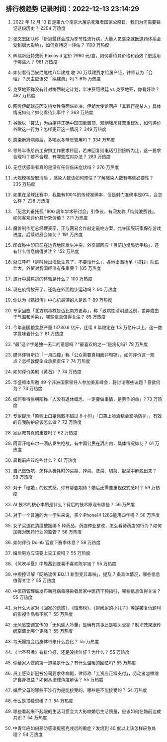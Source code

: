 
## 排行榜趋势 记录时间：2022-12-13 23:14:29
  
  1. 2022 年 12 月 13 日是第九个南京大屠杀死难者国家公祭日，我们为何需要铭记这段历史？ 2204 万热度
    
  2. 张文宏团队称「新冠最终会成为季节性流行病，大量人员感染就医送药体系会受到很大影响」，如何看待这一评估？ 1109 万热度
    
  3. 辉瑞新冠特效药 Paxlovid 定价 2980 元/盒，如何看待其价格和药效？更适用于哪些人？ 981 万热度
    
  4. 如何看待西安烂尾楼八年建成 收 20 万续建费才给房产证，律师认为「合理」？房主应该交「续建费」吗？ 615 万热度
    
  5. 克罗地亚称没有针对梅西制定计划，半决赛阿根廷 vs 克罗地亚，你看好谁？ 487 万热度
    
  6. 网传伊朗球员因支持女性将面临处决，伊朗大使馆回应「其罪行是杀人」具体情况如何？如何看待此事件？ 363 万热度
    
  7. 谷歌以「算法」为由拒将正确中国国歌置顶，邓炳强斥其双重标准，如何评价谷歌这一行为？怎样更正这一情况？ 349 万热度
    
  8. 感染新冠病毒后，多喝水多睡觉管用吗？ 334 万热度
    
  9. 领导半夜给员工安排工作要求秒回，若未回复则电话打到接听为止，这一要求合理吗？若不合理，有哪些应对办法？ 283 万热度
    
  10. 无症状感染者真的是没有任何临床症状吗？ 276 万热度
    
  11. 大规模核酸取消后 ，感染人数该如何预估？了解感染人数有哪些必要性？ 235 万热度
    
  12. 如果在足球比赛中，我能有100%的传球准确率，但是射门准确率是0%，会怎么样？ 228 万热度
    
  13. 「纪念刘备托孤 1800 周年学术研讨会」引争议，有网友称「纯纯浪费钱」，如何客观评价其研究价值？ 221 万热度
    
  14. 魔兽制作组总经理表示，正与网易合作敲定最终方案，允许国服玩家保存游戏进度，后续进展会如何？ 191 万热度
    
  15. 印媒称中印日前在边界地区发生冲突，外交部回应「目前边境局势平稳」，还有什么信息值得关注？ 152 万热度
    
  16. 浙江呼吁「是时候出海做生意了，不要怕什么」，各地出海抢单「搞钱」队伍壮大，外贸对我国经济有多重要？ 105 万热度
    
  17. 旅行中最尴尬的体验是什么？ 100 万热度
    
  18. 现在疫情放开了，还能在外面跑步运动吗？ 90 万热度
    
  19. 你认为《甄嬛传》中心机最深的人是谁？ 89 万热度
    
  20. 专家回应「北方病毒株是否比南方更毒」，称「致病性没明显区别，差异或由于气温和污染」，哪些信息值得关注？ 85 万热度
    
  21. 今年全国粮食总产量 13730.6 亿斤，连续 8 年稳定在 1.3 万亿斤以上，这一数字意味着什么？ 81 万热度
    
  22. “最”这个字是独一无二的意思吗？“最喜欢的之一”是病句吗? 79 万热度
    
  23. 媒体评特斯拉「一月四撞」称「公众需要真相而非甩锅」，如何评价这一观点？怎样敦促企业承担责任？ 74 万热度
    
  24. 如何评价美剧《黄石》？ 74 万热度
    
  25. 华盛顿本周邀 49 个非洲国家领导人参加美非峰会，将讨论哪些议题？意欲何为？ 73 万热度
    
  26. 如何看待张朝阳称「人没有退休概念，一定要做事情，是劳作的命」? 73 万热度
    
  27. 专家提示「原则上口罩佩戴不超过 8 小时」「口罩上喷酒精会影响防护」，有效的自我防护应该怎么做？ 72 万热度
    
  28. 家庭教育真的重要吗？ 62 万热度
    
  29. 阿富汗喀布尔一酒店发生枪战，有中国公民在酒店内，具体情况如何？ 61 万热度
    
  30. 晨跑前应该吃些什么？ 61 万热度
    
  31. 自己做饭吃，怎样从极耗时的买菜、择菜、洗菜、切菜、配菜中解脱出来？ 59 万热度
    
  32. 对于「结婚」的仪式感，你有哪些期待？婚后还需要重视仪式感吗？ 59 万热度
    
  33. AI 技术的核心本质是什么？背后的技术原理有哪些？ 56 万热度
    
  34. 对于一个普通的大一学生来说，买个iPhone14 128G能用四年吗？ 56 万热度
    
  35. 女子买连花清瘟被捆绑 5 种药品，药店停业整改，怎么看待药店的行为？如何加强对医药行业的监管？ 56 万热度
    
  36. 如何评价 Doinb 官宣下赛季休息？ 56 万热度
    
  37. 婚后男方应该要上交工资吗？ 55 万热度
    
  38. 《风吹半夏》中周茜到底喜不喜欢陈宇宙？ 55 万热度
    
  39. 中疾控详解「网络流传 BQ.1.1 新型变异毒株」，提及 7 条具体情况，哪些信息值得关注？ 55 万热度
    
  40. 中医药管理局发布新冠病毒感染者居家中医药干预指引，哪些信息值得关注？ 55 万热度
    
  41. 为什么大家对《回家的诱惑》、《琅琊榜》、《财阀家的小儿子》等逆袭复仇题材的影视作品看不腻？ 55 万热度
    
  42. 无风感空调宣传的「无风感大冷量」是确有其事还是噱头营销？制冷效果跟传统空调比哪个更强？ 55 万热度
    
  43. 每天慢跑会给身体带来什么变化？ 55 万热度
    
  44. 《七圣召唤》有排位好，还是没排位好？为什么？ 55 万热度
    
  45. 你给家人做的第一道菜是什么？有什么温暖的回忆吗? 55 万热度
    
  46. 员工感染新冠被公司要求休病假，律师称「工资应正常支付」，劳动者怎样维护自身权益？如何从法律角度解读？ 55 万热度
    
  47. 婚后父母的哪些干涉行为是能接受的，哪些是不能接受的？ 54 万热度
    
  48. 什么是顶级思维？？ 54 万热度
    
  49. 哪些看起来不起眼的生活习惯会大大影响婚后生活质量，应该如何在婚前达成共识？ 54 万热度
    
  50. 中青年应如何预防感染奥密克戎后的重症？发烧到 40 度以上该怎样应急处理？ 54 万热度
    